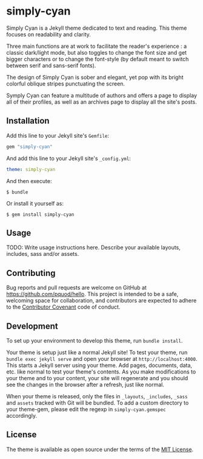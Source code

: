 # simply-cyan

Simply Cyan is a Jekyll theme dedicated to text and reading. This theme focuses on readability and clarity.

Three main functions are at work to facilitate the reader's experience : a classic dark/light mode, but also toggles to change the font size and get bigger characters or to change the font-style (by default meant to switch between serif and sans-serif fonts).

The design of Simply Cyan is sober and elegant, yet pop with its bright colorful oblique stripes punctuating the screen.

Symply Cyan can feature a multitude of authors and offers a page to display all of their profiles, as well as an archives page to display all the site's posts.


## Installation

Add this line to your Jekyll site's `Gemfile`:

```ruby
gem "simply-cyan"
```

And add this line to your Jekyll site's `_config.yml`:

```yaml
theme: simply-cyan
```

And then execute:

    $ bundle

Or install it yourself as:

    $ gem install simply-cyan

## Usage

TODO: Write usage instructions here. Describe your available layouts, includes, sass and/or assets.

## Contributing

Bug reports and pull requests are welcome on GitHub at https://github.com/pquod/hello. This project is intended to be a safe, welcoming space for collaboration, and contributors are expected to adhere to the [Contributor Covenant](http://contributor-covenant.org) code of conduct.

## Development

To set up your environment to develop this theme, run `bundle install`.

Your theme is setup just like a normal Jekyll site! To test your theme, run `bundle exec jekyll serve` and open your browser at `http://localhost:4000`. This starts a Jekyll server using your theme. Add pages, documents, data, etc. like normal to test your theme's contents. As you make modifications to your theme and to your content, your site will regenerate and you should see the changes in the browser after a refresh, just like normal.

When your theme is released, only the files in `_layouts`, `_includes`, `_sass` and `assets` tracked with Git will be bundled.
To add a custom directory to your theme-gem, please edit the regexp in `simply-cyan.gemspec` accordingly.

## License

The theme is available as open source under the terms of the [MIT License](https://opensource.org/licenses/MIT).
